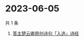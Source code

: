 # 2023-06-05

共 1 条

<!-- BEGIN -->
<!-- 最后更新时间 Mon Jun 05 2023 02:12:48 GMT+0800 (China Standard Time) -->

1. [答主楚云卿原创诗句「入选」诗经](https://www.zhihu.com/search?q=答主楚云卿原创诗句「入选」诗经)

<!-- END -->
